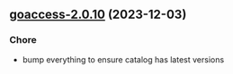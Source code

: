 

## [goaccess-2.0.10](https://github.com/truecharts/charts/compare/goaccess-2.0.9...goaccess-2.0.10) (2023-12-03)

### Chore

- bump everything to ensure catalog has latest versions
  
  